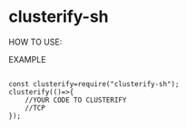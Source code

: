 # clusterify-sh

HOW TO USE:

EXAMPLE

```

const clusterify=require("clusterify-sh");
clusterify(()=>{
    //YOUR CODE TO CLUSTERIFY
    //TCP
});

```
